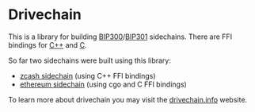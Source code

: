 # Drivechain
This is a library for building
[BIP300](https://github.com/bitcoin/bips/blob/master/bip-0300.mediawiki "BIP300
two way peg
proposal")/[BIP301](https://github.com/bitcoin/bips/blob/master/bip-0301.mediawiki
"BIP301 blind merged mining proposal") sidechains. There are FFI bindings for
[C++](https://github.com/nchashch/drivechain-cpp "C++ FFI Bindings") and
[C](https://github.com/nchashch/drivechain-cpp "C FFI Bindings").

So far two sidechains were built using this library:

- [zcash sidechain](https://github.com/nchashch/zcash-sidechain "zcash sidechain built with the library") (using C++ FFI bindings)
- [ethereum sidechain](https://github.com/nchashch/ethereum-sidechain "ethereum sidechain built with the library") (using cgo and C FFI bindings)

To learn more about drivechain you may visit the
[drivechain.info](https://www.drivechain.info/ "website with extensive
information about sidechains/BIP300/BIP301") website.
